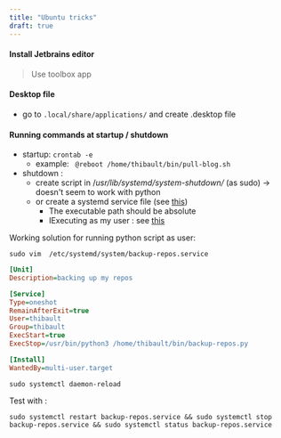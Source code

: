 ```yaml
---
title: "Ubuntu tricks"
draft: true
---
```


####  Install Jetbrains editor
> Use toolbox app

#### Desktop file

- go to `.local/share/applications/` and create .desktop file



#### Running commands at startup / shutdown

- startup: `crontab -e`
  - example: ` @reboot /home/thibault/bin/pull-blog.sh`
- shutdown : 
  - create script in /*usr/lib/systemd/system-shutdown/* (as sudo) -> doesn't seem to work with python
  - or create a systemd service file (see [this](https://unix.stackexchange.com/questions/39226/how-to-run-a-script-with-systemd-right-before-shutdown)) 
    - The executable path should be absolute 
    - IExecuting as my user : see [this](https://askubuntu.com/questions/676007/how-do-i-make-my-systemd-service-run-via-specific-user-and-start-on-boot)

Working solution for running python script as user:

`sudo vim  /etc/systemd/system/backup-repos.service`

```ini
[Unit]
Description=backing up my repos

[Service]
Type=oneshot
RemainAfterExit=true
User=thibault
Group=thibault
ExecStart=true
ExecStop=/usr/bin/python3 /home/thibault/bin/backup-repos.py

[Install]
WantedBy=multi-user.target
```

`sudo systemctl daemon-reload`

Test with :

`sudo systemctl restart backup-repos.service && sudo systemctl stop backup-repos.service && sudo systemctl status backup-repos.service`

